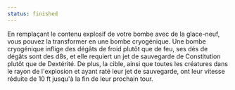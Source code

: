 ```yaml
---
status: finished
---
```

En remplaçant le contenu explosif de votre bombe avec de la glace-neuf, vous pouvez la transformer en une bombe cryogénique. Une bombe cryogénique inflige des dégâts de froid plutôt que de feu, ses dés de dégâts sont des d8s, et elle requiert un jet de sauvegarde de Constitution plutôt que de Dextérité. De plus, la cible, ainsi que toutes les créatures dans le rayon de l'explosion et ayant raté leur jet de sauvegarde, ont leur vitesse réduite de 10 ft jusqu'à la fin de leur prochain tour.